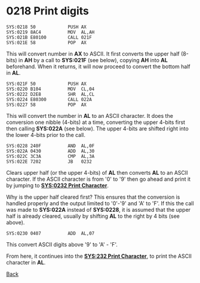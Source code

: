 # 0218 Print digits

```
SYS:0218 50            PUSH	AX
SYS:0219 8AC4          MOV	AL,AH
SYS:021B E80100        CALL	021F
SYS:021E 58            POP	AX
```

This will convert number in **AX** to ASCII. It first converts the upper half (8-bits) in **AH** by a call to **SYS:021F** (see below), copying **AH** into **AL** beforehand. When it returns, it will now proceed to convert the bottom half in **AL**.

```
SYS:021F 50            PUSH	AX
SYS:0220 B104          MOV	CL,04
SYS:0222 D2E8          SHR	AL,CL
SYS:0224 E80300        CALL	022A
SYS:0227 58            POP	AX
```

This will convert the number in **AL** to an ASCII character. It does the conversion one nibble (4-bits) at a time, converting the upper 4-bits first then calling **SYS:022A** (see below). The upper 4-bits are shifted right into the lower 4-bits prior to the call.

```
SYS:0228 240F          AND	AL,0F
SYS:022A 0430          ADD	AL,30
SYS:022C 3C3A          CMP	AL,3A
SYS:022E 7202          JB	0232
```

Clears upper half (or the upper 4-bits) of **AL** then converts **AL** to an ASCII character. If the ASCII character is from '0' to '9' then go ahead and print it by jumping to **[SYS:0232 Print Character](0232-PRINT-CHAR.md)**. 

Why is the upper half cleared first? This ensures that the conversion is handled properly and the output limited to '0'-'9' and 'A' to 'F'. If this the call was made to **SYS:022A** instead of **SYS:0228**, it is assumed that the upper half is already cleared, usually by shifting **AL** to the right by 4 bits (see above).

```
SYS:0230 0407          ADD	AL,07
```

This convert ASCII digits above '9' to 'A' - 'F'.

From here, it continues into the **[SYS:232 Print Character](0232-PRINT-CHAR.md)**, to print the ASCII character in **AL**.

[Back](../README.md)
